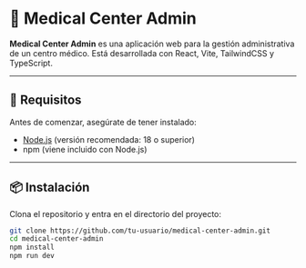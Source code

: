 # 🏥 Medical Center Admin

**Medical Center Admin** es una aplicación web para la gestión administrativa de un centro médico. Está desarrollada con React, Vite, TailwindCSS y TypeScript.

---

## 🚀 Requisitos

Antes de comenzar, asegúrate de tener instalado:

- [Node.js](https://nodejs.org/) (versión recomendada: 18 o superior)
- npm (viene incluido con Node.js)

---

## 📦 Instalación

Clona el repositorio y entra en el directorio del proyecto:

```bash
git clone https://github.com/tu-usuario/medical-center-admin.git
cd medical-center-admin
npm install
npm run dev